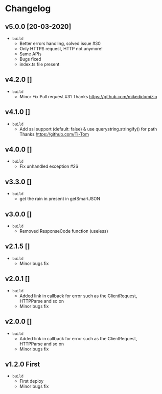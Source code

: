 # Changelog

<!-- ## Unreleased -->
<!-- Add new, unreleased items here. -->

## v5.0.0 [20-03-2020]
- `build`
  - Better errors handling, solved issue #30
  - Only HTTPS request, HTTP not anymore! 
  - Same APIs 
  - Bugs fixed 
  - index.ts file present

## v4.2.0 [] 
- `build` 
  - Minor Fix Pull request #31 Thanks https://github.com/mikedidomizio

## v4.1.0 [] 
- `build` 
  - Add ssl support (default: false) & use querystring.stringify() for path Thanks https://github.com/Ti-Tom

## v4.0.0 [] 
- `build` 
  - Fix unhandled exception #26

## v3.3.0 [] 
- `build` 
  - get the rain in present in getSmartJSON

## v3.0.0 [] 
- `build` 
  - Removed ResponseCode function (useless)

## v2.1.5 [] 
- `build` 
  - Minor bugs fix

## v2.0.1 [] 
- `build`
  - Added link in callback for error such as the ClientRequest, HTTPParse and so on 
  - Minor bugs fix

## v2.0.0 [] 
- `build`
  - Added link in callback for error such as the ClientRequest, HTTPParse and so on 
  - Minor bugs fix

## v1.2.0 First 
- `build`
  - First deploy 
  - Minor bugs fix 